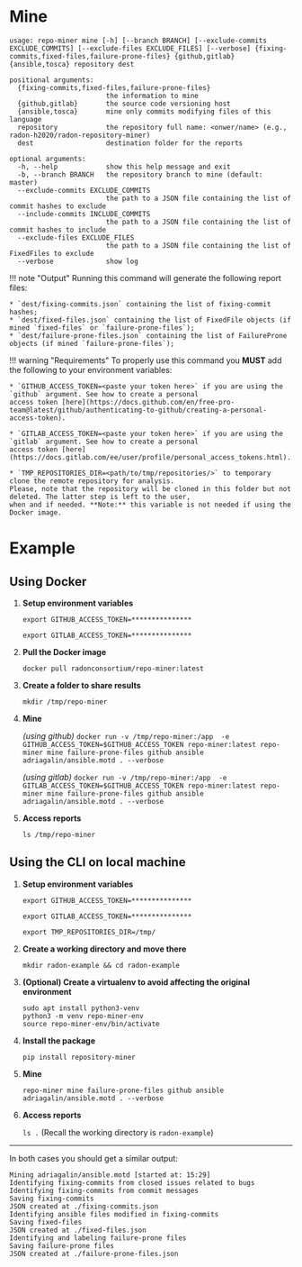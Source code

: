 # Mine

```text
usage: repo-miner mine [-h] [--branch BRANCH] [--exclude-commits EXCLUDE_COMMITS] [--exclude-files EXCLUDE_FILES] [--verbose] {fixing-commits,fixed-files,failure-prone-files} {github,gitlab} {ansible,tosca} repository dest

positional arguments:
  {fixing-commits,fixed-files,failure-prone-files}
                        the information to mine
  {github,gitlab}       the source code versioning host
  {ansible,tosca}       mine only commits modifying files of this language
  repository            the repository full name: <onwer/name> (e.g., radon-h2020/radon-repository-miner)
  dest                  destination folder for the reports

optional arguments:
  -h, --help            show this help message and exit
  -b, --branch BRANCH   the repository branch to mine (default: master)
  --exclude-commits EXCLUDE_COMMITS
                        the path to a JSON file containing the list of commit hashes to exclude
  --include-commits INCLUDE_COMMITS
                        the path to a JSON file containing the list of commit hashes to include
  --exclude-files EXCLUDE_FILES
                        the path to a JSON file containing the list of FixedFiles to exclude
  --verbose             show log
```

!!! note "Output"
    Running this command will generate the following report files:
    
    * `dest/fixing-commits.json` containing the list of fixing-commit hashes;
    * `dest/fixed-files.json` containing the list of FixedFile objects (if mined `fixed-files` or `failure-prone-files`);
    * `dest/failure-prone-files.json` containing the list of FailureProne objects (if mined `failure-prone-files`);
    

!!! warning "Requirements"
    To properly use this command you **MUST** add the following to your environment variables: 
   
    * `GITHUB_ACCESS_TOKEN=<paste your token here>` if you are using the `github` argument. See how to create a personal 
    access token [here](https://docs.github.com/en/free-pro-team@latest/github/authenticating-to-github/creating-a-personal-access-token).
    
    * `GITLAB_ACCESS_TOKEN=<paste your token here>` if you are using the `gitlab` argument. See how to create a personal 
    access token [here](https://docs.gitlab.com/ee/user/profile/personal_access_tokens.html).
    
    * `TMP_REPOSITORIES_DIR=<path/to/tmp/repositories/>` to temporary clone the remote repository for analysis. 
    Please, note that the repository will be cloned in this folder but not deleted. The latter step is left to the user,
    when and if needed. **Note:** this variable is not needed if using the Docker image.
    


# Example

## Using Docker

1. **Setup environment variables**

    `export GITHUB_ACCESS_TOKEN=***************` 
    
    `export GITLAB_ACCESS_TOKEN=***************` 

2. **Pull the Docker image**

    `docker pull radonconsortium/repo-miner:latest`

3. **Create a folder to share results**
    
    `mkdir /tmp/repo-miner`
    
4. **Mine**
    
    *(using github)* `docker run -v /tmp/repo-miner:/app  -e GITHUB_ACCESS_TOKEN=$GITHUB_ACCESS_TOKEN repo-miner:latest repo-miner mine failure-prone-files github ansible adriagalin/ansible.motd . --verbose`
    
    *(using gitlab)* `docker run -v /tmp/repo-miner:/app  -e GITLAB_ACCESS_TOKEN=$GITHUB_ACCESS_TOKEN repo-miner:latest repo-miner mine failure-prone-files github ansible adriagalin/ansible.motd . --verbose`

5. **Access reports**
    
    `ls /tmp/repo-miner`




## Using the CLI on local machine

1. **Setup environment variables**

    `export GITHUB_ACCESS_TOKEN=***************` 
    
    `export GITLAB_ACCESS_TOKEN=***************` 
    
    `export TMP_REPOSITORIES_DIR=/tmp/` 

2. **Create a working directory and move there**
 
    `mkdir radon-example && cd radon-example`

3. **(Optional) Create a virtualenv to avoid affecting the original environment**

    `sudo apt install python3-venv`<br>
    `python3 -m venv repo-miner-env`<br>
    `source repo-miner-env/bin/activate`

4. **Install the package**

    `pip install repository-miner`

5. **Mine**

    `repo-miner mine failure-prone-files github ansible adriagalin/ansible.motd . --verbose`

6. **Access reports**
    
    `ls .` (Recall the working directory is `radon-example`)


---

In both cases you should get a similar output:

```text
Mining adriagalin/ansible.motd [started at: 15:29]
Identifying fixing-commits from closed issues related to bugs
Identifying fixing-commits from commit messages
Saving fixing-commits
JSON created at ./fixing-commits.json
Identifying ansible files modified in fixing-commits
Saving fixed-files
JSON created at ./fixed-files.json
Identifying and labeling failure-prone files
Saving failure-prone files
JSON created at ./failure-prone-files.json
```
